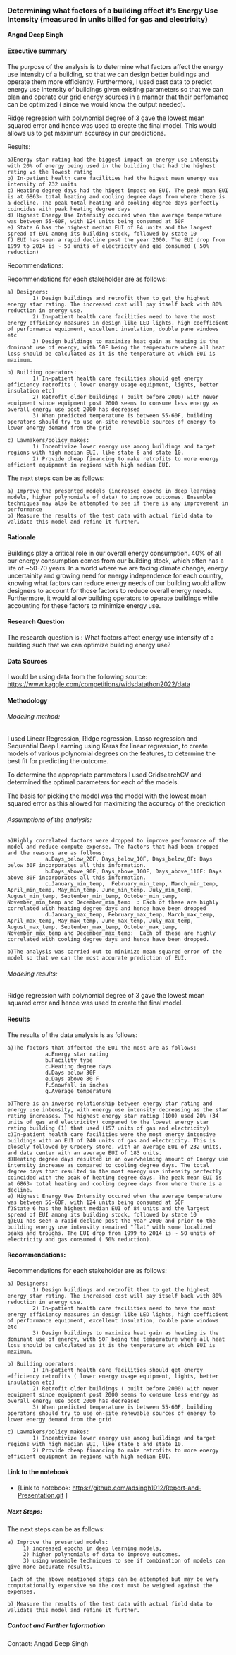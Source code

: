 ### Determining what factors of a building affect it’s Energy Use Intensity (measured in units billed for gas and electricity)

**Angad Deep Singh**

#### Executive summary

The purpose of the analysis is to determine what factors affect the energy use intensity of a building, so that we can design better buildings and operate them more efficiently. Furthermore, I used past data to predict energy use intensity of buildings given existing parameters so that we can plan and operate our grid energy sources in a manner that their perfomance can be optimized ( since we would know the output needed).

Ridge regression with polynomial degree of 3 gave the lowest mean squared error and hence was used to create the final model. This would allows us to get maximum accuracy in our predictions. 

Results:

    a)Energy star rating had the biggest impact on energy use intensity with 20% of energy being used in the building that had the highest rating vs the lowest rating
    b) In-patient health care facilities had the higest mean energy use intensity of 232 units
    c) Heating degree days had the higest impact on EUI. The peak mean EUI is at 6863- total heating and cooling degree days from where there is a decline. The peak total heating and cooling degree days perfectly coincides with peak heating degree days
    d) Highest Energy Use Intensity occured when the average temperature was between 55-60F, with 124 units being consumed at 50F
    e) State 6 has the highest median EUI of 84 units and the largest spread of EUI among its building stock, followed by state 10
    f) EUI has seen a rapid decline post the year 2000. The EUI drop from 1999 to 2014 is ~ 50 units of electricity and gas consumed ( 50% reduction)
    
Recommendations:

Recommendations for each stakeholder are as follows:

    a) Designers: 
            1) Design buildings and retrofit them to get the highest energy star rating. The increased cost will pay itself back with 80% reduction in energy use.
            2) In-patient health care facilities need to have the most energy efficiency measures in design like LED lights, high coefficient of performance equipment, excellent insulation, double pane windows etc
            3) Design buildings to maximize heat gain as heating is the dominant use of energy, with 50F being the temperature where all heat loss should be calculated as it is the temperature at which EUI is maximum.
          
    b) Building operators:
            1) In-patient health care facilities should get energy efficiency retrofits ( lower energy usage equipment, lights, better insulation etc)
            2) Retrofit older buildings ( built before 2000) with newer equipment since equipment post 2000 seems to consume less energy as overall energy use post 2000 has decreased
            3) When predicted temperature is between 55-60F, building operators should try to use on-site renewable sources of energy to lower energy demand from the grid
            
    c) Lawmakers/policy makes: 
            1) Incentivize lower energy use among buildings and target regions with high median EUI, like state 6 and state 10.
            2) Provide cheap financing to make retrofits to more energy efficient equipment in regions with high median EUI. 

The next steps can be as follows:

    a) Improve the presented models (increased epochs in deep learning models, higher polynomials of data) to improve outcomes. Ensemble techniques may also be attempted to see if there is any improvement in performance
    b) Measure the results of the test data with actual field data to validate this model and refine it further.



#### Rationale

Buildings play a critical role in our overall energy consumption. 40% of all our energy consumption comes from our building stock, which often has a life of ~50-70 years. In a world where we are facing climate change, energy uncertainity and growing need for energy independence for each country, knowing what factors can reduce energy needs of our building would allow designers to account for those factors to reduce overall energy needs. Furthermore, it would allow building operators to operate buildings while accounting for these factors to minimize energy use. 


#### Research Question

The research question is : What factors affect energy use intensity of a building such that we can optimize building energy use?


#### Data Sources

I would be using data from the following source: https://www.kaggle.com/competitions/widsdatathon2022/data

#### Methodology

###### Modeling method:

I used Linear Regression, Ridge regression, Lasso regression and Sequential Deep Learning using Keras for linear regression, to create models of various polynomial degrees on the features, to determine the best fit for predicting the outcome. 

To determine the appropriate parameters I used GridsearchCV and determined the optimal parameters for each of the models. 

The basis for picking the model was the model with the lowest mean squared error as this allowed for maximizing the accuracy of the prediction

###### Assumptions of the analysis:

    a)Highly correlated factors were dropped to improve performance of the model and reduce compute expense. The factors that had been dropped and the reasons are as follows:
                a.Days_below_20F, Days_below_10F, Days_below_0F: Days below 30F incorporates all this information.
                b.Days_above_90F, Days_above_100F, Days_above_110F: Days above 80F incorporates all this information.
                c.January_min_temp,  February_min_temp, March_min_temp, April_min_temp, May_min_temp, June_min_temp, July_min_temp, August_min_temp, September_min_temp, October_min_temp, November_min_temp and December_min_temp  : Each of these are highly correlated with heating degree days and hence have been dropped   
                d.January_max_temp, February_max_temp, March_max_temp, April_max_temp, May_max_temp, June_max_temp, July_max_temp, August_max_temp, September_max_temp, October_max_temp, November_max_temp and December_max_temp:  Each of these are highly correlated with cooling degree days and hence have been dropped.

    b)The analysis was carried out to minimize mean squared error of the model so that we can the most accurate prediction of EUI. 

###### Modeling results:
Ridge regression with polynomial degree of 3 gave the lowest mean squared error and hence was used to create the final model. 

#### Results

The results of the data analysis is as follows: 

    a)The factors that affected the EUI the most are as follows:
                a.Energy star rating
                b.Facility type
                c.Heating degree days 
                d.Days below 30F
                e.Days above 80 F
                f.Snowfall in inches
                g.Average temperature

    b)There is an inverse relationship between energy star rating and energy use intensity, with energy use intensity decreasing as the star rating increases. The highest energy star rating (100) used 20% (34 units of gas and electricity) compared to the lowest energy star rating building (1) that used (157 units of gas and electricity)
    c)In-patient health care facilities were the most energy intensive buildings with an EUI of 240 units of gas and electricity. This is closely followed by Grocery store, with an average EUI of 232 units, and data center with an average EUI of 183 units.
    d)Heating degree days resulted in an overwhelming amount of Energy use intensity increase as compared to cooling degree days. The total degree days that resulted in the most energy use intensity perfectly coincided with the peak of heating degree days. The peak mean EUI is at 6863- total heating and cooling degree days from where there is a decline. 
    e) Highest Energy Use Intensity occured when the average temperature was between 55-60F, with 124 units being consumed at 50F 
    f)State 6 has the highest median EUI of 84 units and the largest spread of EUI among its building stock, followed by state 10
    g)EUI has seen a rapid decline post the year 2000 and prior to the building energy use intensity remained "flat" with some localized peaks and troughs. The EUI drop from 1999 to 2014 is ~ 50 units of electricity and gas consumed ( 50% reduction).



#### Recommendations:

Recommendations for each stakeholder are as follows:

    a) Designers: 
            1) Design buildings and retrofit them to get the highest energy star rating. The increased cost will pay itself back with 80% reduction in energy use.
            2) In-patient health care facilities need to have the most energy efficiency measures in design like LED lights, high coefficient of performance equipment, excellent insulation, double pane windows etc
            3) Design buildings to maximize heat gain as heating is the dominant use of energy, with 50F being the temperature where all heat loss should be calculated as it is the temperature at which EUI is maximum.
          
    b) Building operators:
            1) In-patient health care facilities should get energy efficiency retrofits ( lower energy usage equipment, lights, better insulation etc)
            2) Retrofit older buildings ( built before 2000) with newer equipment since equipment post 2000 seems to consume less energy as overall energy use post 2000 has decreased
            3) When predicted temperature is between 55-60F, building operators should try to use on-site renewable sources of energy to lower energy demand from the grid
            
    c) Lawmakers/policy makes: 
            1) Incentivize lower energy use among buildings and target regions with high median EUI, like state 6 and state 10.
            2) Provide cheap financing to make retrofits to more energy efficient equipment in regions with high median EUI. 


#### Link to the notebook

- [Link to notebook: https://github.com/adsingh1912/Report-and-Presentation.git ] 



##### Next Steps:


The next steps can be as follows:

    a) Improve the presented models: 
         1) increased epochs in deep learning models, 
         2) higher polynomials of data to improve outcomes. 
         3) using wnsemble techniques to see if combination of models can give more accurate results.
     
     Each of the above mentioned steps can be attempted but may be very computationally expensive so the cost must be weighed against the expenses.  
     
    b) Measure the results of the test data with actual field data to validate this model and refine it further.


##### Contact and Further Information

Contact: Angad Deep Singh
